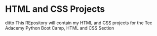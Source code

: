 # HTML and CSS Projects
 ditto
This REpository will contain my HTML and CSS projects for the Tec Adacemy Python Boot Camp, HTML and CSS Section
